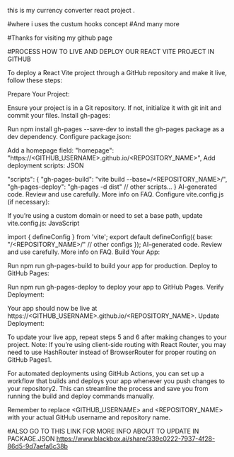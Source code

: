 this is my currency converter react project .

#where i uses the custum hooks concept 
#And many more 

#Thanks for visiting my github page 

#PROCESS HOW TO LIVE AND DEPLOY OUR REACT VITE PROJECT IN GITHUB 

To deploy a React Vite project through a GitHub repository and make it live, follow these steps:

Prepare Your Project:

Ensure your project is in a Git repository.
If not, initialize it with git init and commit your files.
Install gh-pages:

Run npm install gh-pages --save-dev to install the gh-pages package as a dev dependency.
Configure package.json:

Add a homepage field: "homepage": "https://<GITHUB_USERNAME>.github.io/<REPOSITORY_NAME>",
Add deployment scripts:
JSON

"scripts": {
  "gh-pages-build": "vite build --base=/<REPOSITORY_NAME>/",
  "gh-pages-deploy": "gh-pages -d dist"
  // other scripts...
}
AI-generated code. Review and use carefully. More info on FAQ.
Configure vite.config.js (if necessary):

If you’re using a custom domain or need to set a base path, update vite.config.js:
JavaScript

import { defineConfig } from 'vite';
export default defineConfig({
  base: "/<REPOSITORY_NAME>/"
  // other configs
});
AI-generated code. Review and use carefully. More info on FAQ.
Build Your App:

Run npm run gh-pages-build to build your app for production.
Deploy to GitHub Pages:

Run npm run gh-pages-deploy to deploy your app to GitHub Pages.
Verify Deployment:

Your app should now be live at https://<GITHUB_USERNAME>.github.io/<REPOSITORY_NAME>.
Update Deployment:

To update your live app, repeat steps 5 and 6 after making changes to your project.
Note: If you’re using client-side routing with React Router, you may need to use HashRouter instead of BrowserRouter for proper routing on GitHub Pages1.

For automated deployments using GitHub Actions, you can set up a workflow that builds and deploys your app whenever you push changes to your repository2. This can streamline the process and save you from running the build and deploy commands manually.

Remember to replace <GITHUB_USERNAME> and <REPOSITORY_NAME> with your actual GitHub username and repository name.

#ALSO GO TO THIS LINK FOR MORE INFO ABOUT TO UPDATE IN PACKAGE.JSON
https://www.blackbox.ai/share/339c0222-7937-4f28-86d5-9d7aefa6c38b